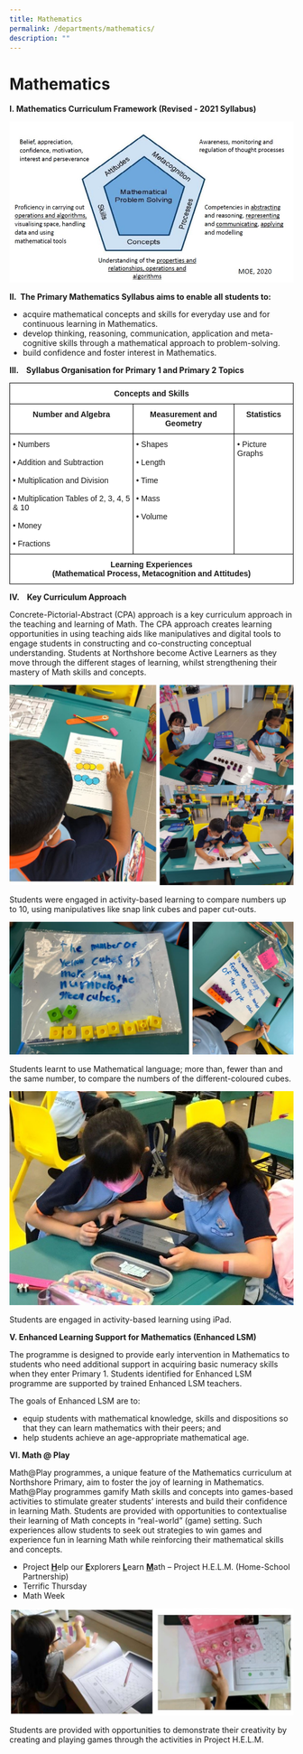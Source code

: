 ```yaml
---
title: Mathematics
permalink: /departments/mathematics/
description: ""
---
```

# **Mathematics**

**I. Mathematics Curriculum Framework (Revised - 2021 Syllabus)**

![](/images/M1.jpg)

**II.  The Primary Mathematics Syllabus aims to enable all students to:**

* acquire mathematical concepts and skills for everyday use and for continuous learning in Mathematics.  
* develop thinking, reasoning, communication, application and meta-cognitive skills through a mathematical approach to problem-solving.    
* build confidence and foster interest in Mathematics.

**III.    Syllabus Organisation for Primary 1 and Primary 2 Topics**

<table style="border-collapse:collapse;border-spacing:0" class="tg"><thead><tr><th style="background-color:#FFF;border-color:#000000;border-style:solid;border-width:1px;font-family:Arial, sans-serif;font-size:14px;font-weight:bold;overflow:hidden;padding:10px 5px;text-align:center;vertical-align:top;word-break:normal" colspan="3">Concepts and Skills</th></tr></thead><tbody><tr><td style="background-color:#FFF;border-color:#000000;border-style:solid;border-width:1px;font-family:Arial, sans-serif;font-size:14px;font-weight:bold;overflow:hidden;padding:10px 5px;text-align:center;vertical-align:top;word-break:normal">Number and Algebra</td><td style="background-color:#FFF;border-color:#000000;border-style:solid;border-width:1px;font-family:Arial, sans-serif;font-size:14px;font-weight:bold;overflow:hidden;padding:10px 5px;text-align:center;vertical-align:top;word-break:normal">Measurement and Geometry</td><td style="background-color:#FFF;border-color:#000000;border-style:solid;border-width:1px;font-family:Arial, sans-serif;font-size:14px;font-weight:bold;overflow:hidden;padding:10px 5px;text-align:center;vertical-align:top;word-break:normal">Statistics</td></tr><tr><td style="background-color:#FFF;border-color:#000000;border-style:solid;border-width:1px;font-family:Arial, sans-serif;font-size:14px;overflow:hidden;padding:10px 5px;text-align:left;vertical-align:top;word-break:normal">• Numbers<br><br>• Addition and Subtraction<br><br>• Multiplication and Division<br><br>• Multiplication Tables of 2, 3, 4, 5 &amp; 10<br><br>• Money<br><br>• Fractions</td><td style="background-color:#FFF;border-color:#000000;border-style:solid;border-width:1px;font-family:Arial, sans-serif;font-size:14px;overflow:hidden;padding:10px 5px;text-align:left;vertical-align:top;word-break:normal">• Shapes<br><br>• Length<br><br>• Time<br><br>• Mass<br><br>• Volume</td><td style="background-color:#FFF;border-color:#000000;border-style:solid;border-width:1px;font-family:Arial, sans-serif;font-size:14px;overflow:hidden;padding:10px 5px;text-align:left;vertical-align:top;word-break:normal">• Picture Graphs</td></tr><tr><td style="background-color:#FFF;border-color:#000000;border-style:solid;border-width:1px;font-family:Arial, sans-serif;font-size:14px;font-weight:bold;overflow:hidden;padding:10px 5px;text-align:center;vertical-align:top;word-break:normal" colspan="3">Learning Experiences<br>(Mathematical Process, Metacognition and Attitudes)</td></tr></tbody></table>

**IV.    Key Curriculum Approach**

Concrete-Pictorial-Abstract (CPA) approach is a key curriculum approach in the teaching and learning of Math. The CPA approach creates learning opportunities in using teaching aids like manipulatives and digital tools to engage students in constructing and co-constructing conceptual understanding. Students at Northshore become Active Learners as they move through the different stages of learning, whilst strengthening their mastery of Math skills and concepts.

![](/images/math.jpg)

Students were engaged in activity-based learning to compare numbers up to 10, using manipulatives like snap link cubes and paper cut-outs.

![](/images/math%201.jpg)

Students learnt to use Mathematical language; more than, fewer than and the same number, to compare the numbers of the different-coloured cubes.

![](/images/Pic_m_ipad.jpg)

Students are engaged in activity-based learning using iPad.

**V.  Enhanced Learning Support for Mathematics (Enhanced LSM)**

The programme is designed to provide early intervention in Mathematics to students who need additional support in acquiring basic numeracy skills when they enter Primary 1.  Students identified for Enhanced LSM programme are supported by trained Enhanced LSM teachers. 

The goals of Enhanced LSM are to:

* equip students with mathematical knowledge, skills and dispositions so that they can learn mathematics with their peers; and
* help students achieve an age-appropriate mathematical age.

**VI. Math @ Play**

Math@Play programmes, a unique feature of the Mathematics curriculum at Northshore Primary, aim to foster the joy of learning in Mathematics. Math@Play programmes gamify Math skills and concepts into games-based activities to stimulate greater students’ interests and build their confidence in learning Math.  Students are provided with opportunities to contextualise their learning of Math concepts in “real-world” (game) setting.  Such experiences allow students to seek out strategies to win games and experience fun in learning Math while reinforcing their mathematical skills and concepts.

* Project <ins>**H**</ins>elp our <ins>**E**</ins>xplorers <ins>**L**</ins>earn <ins>**M**</ins>ath – Project H.E.L.M. (Home-School Partnership)
* Terrific Thursday
* Math Week

![](/images/math%202.jpg)

Students are provided with opportunities to demonstrate their creativity by creating and playing games through the activities in Project H.E.L.M.